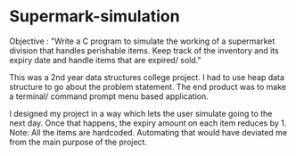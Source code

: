 # Supermark-simulation
Objective : "Write a C program to simulate the working of a supermarket division that handles perishable items. Keep track of the inventory and its expiry date and handle items that are expired/ sold."

This was a 2nd year data structures college project. I had to use heap data structure to go about the problem statement. The end product was to make a terminal/ command prompt menu based application. 

I designed my project in a way which lets the user simulate going to the next day.
Once that happens, the expiry amount on each item reduces by 1. 
Note: All the items are hardcoded. Automating that would have deviated me from the main purpose of the project.
